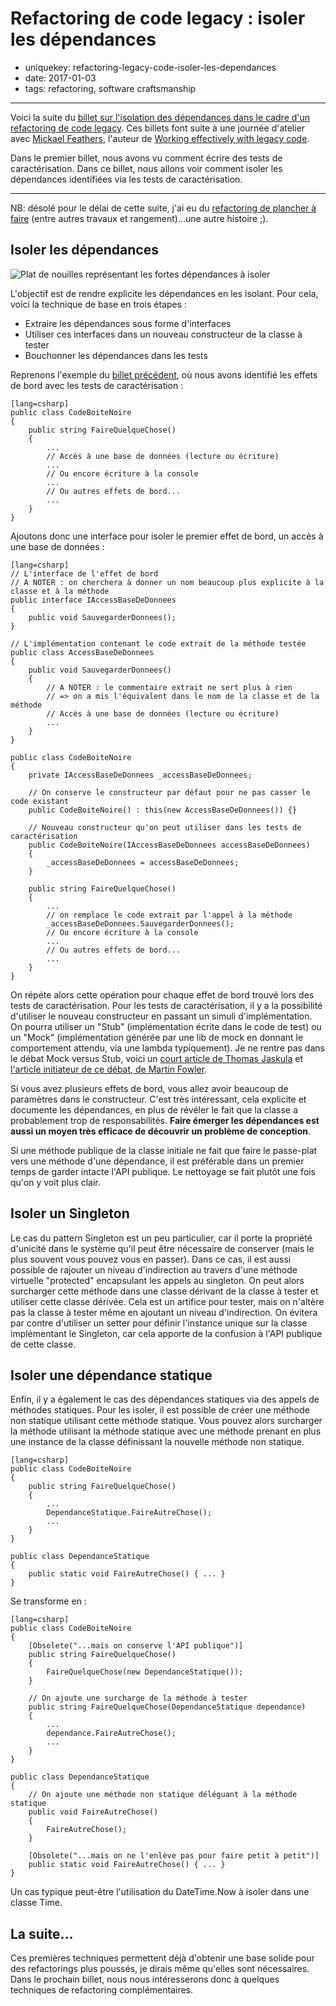 Refactoring de code legacy : isoler les dépendances
===================================================

- uniquekey: refactoring-legacy-code-isoler-les-dependances
- date: 2017-01-03
- tags: refactoring, software craftsmanship

----------------

Voici la suite du [billet sur l'isolation des dépendances dans le cadre d'un refactoring de code legacy](/fr/blog/2016/12-refactoring-de-code-legacy-part-1-tests-de-caracterisation/). Ces billets font suite à une journée d'atelier avec [Mickael Feathers](https://twitter.com/mfeathers), l'auteur de [Working effectively with legacy code](http://wiki.c2.com/?WorkingEffectivelyWithLegacyCode). 

Dans le premier billet, nous avons vu comment écrire des tests de caractérisation. Dans ce billet, nous allons voir comment isoler les dépendances identifiées via les tests de caractérisation.

----------------

NB: désolé pour le délai de cette suite, j'ai eu du [refactoring de plancher à faire](https://twitter.com/clem_bouillier/status/811701932951748608) (entre autres travaux et rangement)...une autre histoire ;).

## Isoler les dépendances

<img alt="Plat de nouilles représentant les fortes dépendances à isoler" class="img-float-right" src="" />

L'objectif est de rendre explicite les dépendances en les isolant. Pour cela, voici la technique de base en trois étapes :

* Extraire les dépendances sous forme d'interfaces
* Utiliser ces interfaces dans un nouveau constructeur de la classe à tester
* Bouchonner les dépendances dans les tests

Reprenons l'exemple du [billet précédent](/fr/blog/2016/12-refactoring-de-code-legacy-part-1-tests-de-caracterisation/), où nous avons identifié les effets de bord avec les tests de caractérisation :

    [lang=csharp]
    public class CodeBoiteNoire
    {
        public string FaireQuelqueChose() 
        { 
            ...
            // Accès à une base de données (lecture ou écriture)
            ...
            // Ou encore écriture à la console
            ...
            // Ou autres effets de bord...
            ...
        }
    }

Ajoutons donc une interface pour isoler le premier effet de bord, un accès à une base de données :

    [lang=csharp]
    // L'interface de l'effet de bord
    // A NOTER : on cherchera à donner un nom beaucoup plus explicite à la classe et à la méthode
    public interface IAccessBaseDeDonnees
    {
        public void SauvegarderDonnees();
    }

    // L'implémentation contenant le code extrait de la méthode testée
    public class AccessBaseDeDonnees
    {
        public void SauvegarderDonnees()
        {
            // A NOTER : le commentaire extrait ne sert plus à rien
            // => on a mis l'équivalent dans le nom de la classe et de la méthode 
            // Accès à une base de données (lecture ou écriture)
            ...
        }
    }

    public class CodeBoiteNoire
    {
        private IAccessBaseDeDonnees _accessBaseDeDonnees;

        // On conserve le constructeur par défaut pour ne pas casser le code existant
        public CodeBoiteNoire() : this(new AccessBaseDeDonnees()) {}

        // Nouveau constructeur qu'on peut utiliser dans les tests de caractérisation
        public CodeBoiteNoire(IAccessBaseDeDonnees accessBaseDeDonnees)
        {
            _accessBaseDeDonnees = accessBaseDeDonnees;
        }

        public string FaireQuelqueChose() 
        {
            ...
            // on remplace le code extrait par l'appel à la méthode
            _accessBaseDeDonnees.SauvegarderDonnees();
            // Ou encore écriture à la console
            ...
            // Ou autres effets de bord...
            ...
        }
    }

On répéte alors cette opération pour chaque effet de bord trouvé lors des tests de caractérisation. Pour les tests de caractérisation, il y a la possibilité d'utiliser le nouveau constructeur en passant un simuli d'implémentation. On pourra utiliser un "Stub" (implémentation écrite dans le code de test) ou un "Mock" (implémentation générée par une lib de mock en donnant le comportement attendu, via une lambda typiquement). Je ne rentre pas dans le débat Mock versus Stub, voici un [court article de Thomas Jaskula](http://blogs.developpeur.org/tja/archive/2009/09/15/tests-diff-rence-entre-les-mocks-et-les-stubs.aspx) et [l'article initiateur de ce débat, de Martin Fowler](http://martinfowler.com/articles/mocksArentStubs.html).

Si vous avez plusieurs effets de bord, vous allez avoir beaucoup de paramètres dans le constructeur. C'est très intéressant, cela explicite et documente les dépendances, en plus de révéler le fait que la classe a probablement trop de responsabilités. **Faire émerger les dépendances est aussi un moyen très efficace de découvrir un problème de conception**.

Si une méthode publique de la classe initiale ne fait que faire le passe-plat vers une méthode d'une dépendance, il est préférable dans un premier temps de garder intacte l'API publique. Le nettoyage se fait plutôt une fois qu'on y voit plus clair.

## Isoler un Singleton

Le cas du pattern Singleton est un peu particulier, car il porte la propriété d'unicité dans le système qu'il peut être nécessaire de conserver (mais le plus souvent vous pouvez vous en passer). Dans ce cas, il est aussi possible de rajouter un niveau d'indirection au travers d'une méthode virtuelle "protected" encapsulant les appels au singleton. On peut alors surcharger cette méthode dans une classe dérivant de la classe à tester et utiliser cette classe dérivée. Cela est un artifice pour tester, mais on n'altère pas la classe à tester même en ajoutant un niveau d'indirection. On évitera par contre d'utiliser un setter pour définir l'instance unique sur la classe implémentant le Singleton, car cela apporte de la confusion à l'API publique de cette classe.

## Isoler une dépendance statique

Enfin, il y a également le cas des dépendances statiques via des appels de méthodes statiques. Pour les isoler, il est possible de créer une méthode non statique utilisant cette méthode statique. Vous pouvez alors surcharger la méthode utilisant la méthode statique avec une méthode prenant en plus une instance de la classe définissant la nouvelle méthode non statique.

    [lang=csharp]
    public class CodeBoiteNoire
    {
        public string FaireQuelqueChose()
        { 
            ...
            DependanceStatique.FaireAutreChose();
            ...
        }
    }

    public class DependanceStatique
    {
        public static void FaireAutreChose() { ... } 
    }

Se transforme en :

    [lang=csharp]
    public class CodeBoiteNoire
    {
        [Obsolete("...mais on conserve l'API publique")]
        public string FaireQuelqueChose()
        {
            FaireQuelqueChose(new DependanceStatique());
        }

        // On ajoute une surcharge de la méthode à tester
        public string FaireQuelqueChose(DependanceStatique dependance)
        { 
            ...
            dependance.FaireAutreChose();
            ...
        }
    }

    public class DependanceStatique
    {
        // On ajoute une méthode non statique déléguant à la méthode statique
        public void FaireAutreChose() 
        {
            FaireAutreChose();
        }

        [Obsolete("...mais on ne l'enlève pas pour faire petit à petit")]
        public static void FaireAutreChose() { ... } 
    }

Un cas typique peut-être l'utilisation du DateTime.Now à isoler dans une classe Time.

## La suite...

Ces premières techniques permettent déjà d'obtenir une base solide pour des refactorings plus poussés, je dirais même qu'elles sont nécessaires. Dans le prochain billet, nous nous intéresserons donc à quelques techniques de refactoring complémentaires.
